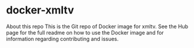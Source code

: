 # docker-xmltv
About this repo
This is the Git repo of Docker image for xmltv. See the Hub page for the full readme on how to use the Docker image and for information regarding contributing and issues.
